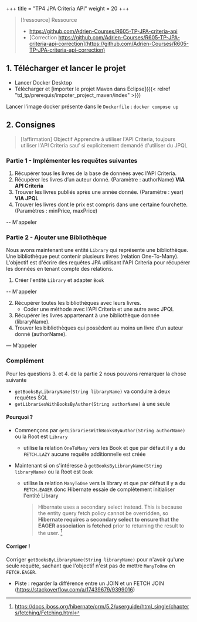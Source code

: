 +++
title = "TP4 JPA Criteria API"
weight = 20
+++

> [!ressource] Ressource
> - https://github.com/Adrien-Courses/R605-TP-JPA-criteria-api
> - [Correction https://github.com/Adrien-Courses/R605-TP-JPA-criteria-api-correction](https://github.com/Adrien-Courses/R605-TP-JPA-criteria-api-correction)

## 1. Télécharger et lancer le projet
- Lancer Docker Desktop
- Télécharger et [importer le projet Maven dans Eclipse]({{< relref "td_tp/prerequis/impoter_project_maven/index" >}})

Lancer l'image docker présente dans le `Dockerfile` : `docker compose up`

## 2. Consignes
> [!affirmation] Objectif
> Apprendre à utiliser l'API Criteria, toujours utiliser l'API Criteria sauf si explicitement demandé d'utiliser du JPQL

### Partie 1 - Implémenter les requêtes suivantes
1. Récupérer tous les livres de la base de données avec l'API Criteria.
2. Récupérer les livres d’un auteur donné. (Paramètre : authorName) **VIA API Criteria**
3. Trouver les livres publiés après une année donnée. (Paramètre : year) **VIA JPQL**
4. Trouver les livres dont le prix est compris dans une certaine fourchette. (Paramètres : minPrice, maxPrice)

-- M'appeler

<!--
public List<Book> getBooksByAuthor(String authorName) {
    CriteriaBuilder cb = entityManager.getCriteriaBuilder();
    CriteriaQuery<Book> query = cb.createQuery(Book.class);
    Root<Book> root = query.from(Book.class);

    query.select(root)
         .where(cb.equal(root.get("author"), authorName));

    return entityManager.createQuery(query).getResultList();
}

// Vérifié requête paramétrée
`
public List<Book> getBooksPublishedAfter(int year) {
    String jpql = "SELECT b FROM Book b WHERE b.publicationYear > :year";
    return entityManager.createQuery(jpql, Book.class)
                        .setParameter("year", year)
                        .getResultList();
}
-->

### Partie 2 - Ajouter une Bibliothèque
Nous avons maintenant une entité `Library` qui représente une bibliothèque. Une bibliothèque peut contenir plusieurs livres (relation One-To-Many). L'objectif est d'écrire des requêtes JPA utilisant l'API Criteria pour récupérer les données en tenant compte des relations.

1. Créer l'entité `Library` et adapter `Book`

-- M'appeler

<!--
vérifier la bidirection + methode add/remove
-->

2. Récupérer toutes les bibliothèques avec leurs livres.
   - Coder une méthode avec l'API Criteria et une autre avec JPQL
3. Récupérer les livres appartenant à une bibliothèque donnée (libraryName).
4. Trouver les bibliothèques qui possèdent au moins un livre d’un auteur donné (authorName).

— M’appeler

### Complément
Pour les questions 3. et 4. de la partie 2 nous pouvons remarquer la chose suivante

- `getBooksByLibraryName(String libraryName)` va conduire à deux requêtes SQL
- `getLibrariesWithBooksByAuthor(String authorName)` à une seule

<!--
    public List<Library> getLibrariesWithBooksByAuthor(String authorName) {
        EntityManager entityManager = App.entityManagerFactory.createEntityManager();
        try {
            CriteriaBuilder cb = entityManager.getCriteriaBuilder();
            CriteriaQuery<Library> query = cb.createQuery(Library.class);
            Root<Library> root = query.from(Library.class);
            Join<Library, Book> bookJoin = root.join("books"); // Jointure classique

            query.select(root)
                 .where(cb.equal(bookJoin.get("author"), authorName));

            return entityManager.createQuery(query).getResultList();
        } finally {
            entityManager.close();
        }
    }
    
    public List<Book> getBooksByLibraryName(String libraryName) {
        EntityManager entityManager = App.entityManagerFactory.createEntityManager();
        try {
            CriteriaBuilder cb = entityManager.getCriteriaBuilder();
            CriteriaQuery<Book> query = cb.createQuery(Book.class);
            Root<Book> root = query.from(Book.class);
            Join<Book, Library> libraryJoin = root.join("library"); // Jointure normale

            query.select(root)
                 .where(cb.equal(libraryJoin.get("name"), libraryName));

            return entityManager.createQuery(query).getResultList();
        } finally {
            entityManager.close();
        }
    }
-->


#### Pourquoi ?
- Commençons  par `getLibrariesWithBooksByAuthor(String authorName)` ou la Root est `Library`
  - utilise la relation `OneToMany` vers les Book et que par défaut il y a du `FETCH.LAZY` aucune requête additionnelle est créée

- Maintenant si on s'intéresse à `getBooksByLibraryName(String libraryName)` ou la Root est `Book`
  - utilise la relation `ManyToOne` vers la library et que par défaut il y a du `FETCH.EAGER` donc Hibernate essaie de complètement initialiser l'entité Library
    > Hibernate uses a secondary select instead. This is because the entity query fetch policy cannot be overridden, so **Hibernate requires a secondary select to ensure that the EAGER association is fetched** prior to returning the result to the user. [^1]

#### Corriger !
Corriger `getBooksByLibraryName(String libraryName)` pour n'avoir qu'une seule requête, sachant que l'objectif n'est pas de mettre `ManyToOne` en `FETCH.EAGER`.
- Piste : regarder la différence entre un JOIN et un FETCH JOIN (https://stackoverflow.com/a/17439679/9399016)
<!---
        // Use fetch instead of join
        Fetch<Book, Library> libraryFetch = root.fetch("library");
        Join<Book, Library> libraryJoin = (Join<Book, Library>) libraryFetch;
-->

[^1]: https://docs.jboss.org/hibernate/orm/5.2/userguide/html_single/chapters/fetching/Fetching.html


